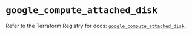 # `google_compute_attached_disk`

Refer to the Terraform Registry for docs: [`google_compute_attached_disk`](https://registry.terraform.io/providers/hashicorp/google/6.49.1/docs/resources/compute_attached_disk).
